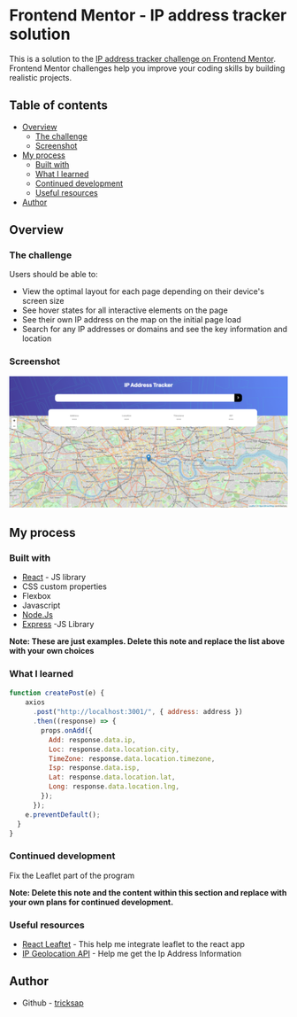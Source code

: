 # Frontend Mentor - IP address tracker solution

This is a solution to the [IP address tracker challenge on Frontend Mentor](https://www.frontendmentor.io/challenges/ip-address-tracker-I8-0yYAH0). Frontend Mentor challenges help you improve your coding skills by building realistic projects. 

## Table of contents

- [Overview](#overview)
  - [The challenge](#the-challenge)
  - [Screenshot](#screenshot)
- [My process](#my-process)
  - [Built with](#built-with)
  - [What I learned](#what-i-learned)
  - [Continued development](#continued-development)
  - [Useful resources](#useful-resources)
- [Author](#author)

## Overview

### The challenge

Users should be able to:

- View the optimal layout for each page depending on their device's screen size
- See hover states for all interactive elements on the page
- See their own IP address on the map on the initial page load
- Search for any IP addresses or domains and see the key information and location

### Screenshot

![](https://github.com/tricksap/ip-tracker/blob/60b3250280fb9276dac2161eb0c51ed6a72a23fc/Screenshot/FireShot%20Capture%20001%20-%20React%20App%20-%20localhost.png)

## My process

### Built with

- [React](https://reactjs.org/) - JS library
- CSS custom properties
- Flexbox
- Javascript 
- [Node.Js](https://nodejs.org/en/)
- [Express](https://expressjs.com/) -JS Library 

**Note: These are just examples. Delete this note and replace the list above with your own choices**

### What I learned
```js
function createPost(e) {
    axios
      .post("http://localhost:3001/", { address: address })
      .then((response) => {
        props.onAdd({
          Add: response.data.ip,
          Loc: response.data.location.city,
          TimeZone: response.data.location.timezone,
          Isp: response.data.isp,
          Lat: response.data.location.lat,
          Long: response.data.location.lng,
        });
      });
    e.preventDefault();
  }
}
```

### Continued development
Fix the Leaflet part of the program

**Note: Delete this note and the content within this section and replace with your own plans for continued development.**

### Useful resources

- [React Leaftet](https://react-leaflet.js.org/) - This help me integrate leaflet to the react app
- [IP Geolocation API](https://geo.ipify.org/) - Help me get the Ip Address Information

## Author
- Github - [tricksap](https://github.com/tricksap)
